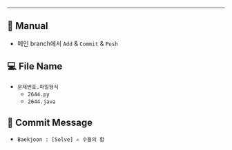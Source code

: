 ---

## 🐣 Manual
- 메인 branch에서 `Add` & `Commit` & `Push`

## 💻 File Name
- `문제번호.파일형식`
  - `2644.py`
  - `2644.java`

## 🙂 Commit Message
- `Baekjoon : [Solve] ✍ 수들의 합`
